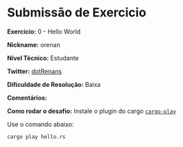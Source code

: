 # Submissão de Exercicio

**Exercicio:** 0 - Hello World

**Nickname:** orenan

**Nível Técnico:** Estudante

**Twitter:** [dotRenans](https://twitter.com/dotrenans)

**Dificuldade de Resolução:** Baixa

**Comentários:**

**Como rodar o desafio:** Instale o plugin do cargo [`cargo-play`](https://github.com/fanzeyi/cargo-play#install)

Use o comando abaixo: 
```bash
cargo play hello.rs
```